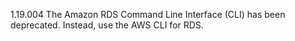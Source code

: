 1.19.004
The Amazon RDS Command Line Interface (CLI) has been deprecated. Instead, use the AWS CLI for RDS.
